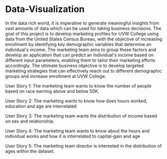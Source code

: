 # Data-Visualization

In the data rich world, it is imperative to generate meaningful insights from vast amounts of data which can be used for taking business decisions. The goal of this project is to develop marketing profiles for UVW College using data from the United States Census Bureau, with the objective of increasing enrollment by identifying key demographic variables that determine an individual's income. The marketing team aims to group these factors and develop an application that can predict an individual's income based on different input parameters, enabling them to tailor their marketing efforts accordingly. The ultimate business objective is to develop targeted marketing strategies that can effectively reach out to different demographic groups and increase enrollment at UVW College.

User Story 1: The marketing team wants to know the number of people based on race earning above and below 50K.

User Story 2: The marketing wants to know how does hours worked, education and age are interrelated

User Story 3: The marketing team wants the distribution of income based on sex and relationship.

User Story 4: The marketing team wants to know about the hours and individual works and how it is interrelated to capital-gain and age

User Story 5: The marketing team director is interested in the distribution of ages within the dataset.
